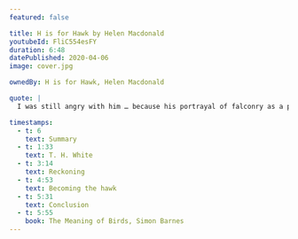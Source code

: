 ```yaml
---
featured: false

title: H is for Hawk by Helen Macdonald
youtubeId: FliC554esFY
duration: 6:48
datePublished: 2020-04-06
image: cover.jpg

ownedBy: H is for Hawk, Helen Macdonald

quote: |
  I was still angry with him … because his portrayal of falconry as a pitched battle between man and bird had hugely influenced our notions of what goshawks are and falconry is.

timestamps:
  - t: 6
    text: Summary
  - t: 1:33
    text: T. H. White
  - t: 3:14
    text: Reckoning
  - t: 4:53
    text: Becoming the hawk
  - t: 5:31
    text: Conclusion
  - t: 5:55
    book: The Meaning of Birds, Simon Barnes
---
```

